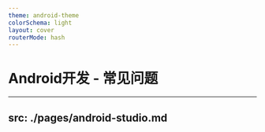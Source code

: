 ```yaml
---
theme: android-theme
colorSchema: light
layout: cover
routerMode: hash
---
```


# Android开发 - 常见问题

---
src: ./pages/android-studio.md
---
